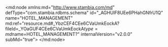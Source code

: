 <?xml version="1.0" encoding="UTF-8"?>
<md:node xmlns:md="http://www.stambia.com/md" defType="com.stambia.rdbms.schema" id="_AGHUIF8UEe6PHahGNfrU1Q" name="HOTEL_MANAGEMENT" md:ref="resource.md#_YbzCEF4CEe6CVaUmkEockA?fileId=_YOaGUF4CEe6CVaUmkEockA$type=md$name=HOTEL_MANAGEMENT?" internalVersion="v2.0.0" subMd="true">
  <attribute defType="com.stambia.rdbms.schema.dataStoreFilter" id="_CxacwF8UEe6PHahGNfrU1Q" value=""/>
  <node defType="com.stambia.rdbms.datastore" id="_CwczcV8UEe6PHahGNfrU1Q" name="T_TITLE">
    <attribute defType="com.stambia.rdbms.datastore.name" id="_Cwczcl8UEe6PHahGNfrU1Q" value="T_TITLE"/>
    <attribute defType="com.stambia.rdbms.datastore.type" id="_Cwczc18UEe6PHahGNfrU1Q" value="TABLE"/>
    <node defType="com.stambia.rdbms.column" id="_CxG6wF8UEe6PHahGNfrU1Q" name="TIT_CODE" position="1">
      <attribute defType="com.stambia.rdbms.column.name" id="_CxG6wV8UEe6PHahGNfrU1Q" value="TIT_CODE"/>
      <attribute defType="com.stambia.rdbms.column.nullable" id="_CxG6wl8UEe6PHahGNfrU1Q" value="0"/>
      <attribute defType="com.stambia.rdbms.column.autoGenerated" id="_CxG6w18UEe6PHahGNfrU1Q" value="false"/>
      <attribute defType="com.stambia.rdbms.column.autoIncrement" id="_CxG6xF8UEe6PHahGNfrU1Q" value="false"/>
      <attribute defType="com.stambia.rdbms.column.type" id="_CxG6xV8UEe6PHahGNfrU1Q" value="VARCHAR"/>
      <attribute defType="com.stambia.rdbms.column.size" id="_CxG6xl8UEe6PHahGNfrU1Q" value="8"/>
    </node>
    <node defType="com.stambia.rdbms.column" id="_CxG6x18UEe6PHahGNfrU1Q" name="TIT_NAME" position="2">
      <attribute defType="com.stambia.rdbms.column.name" id="_CxG6yF8UEe6PHahGNfrU1Q" value="TIT_NAME"/>
      <attribute defType="com.stambia.rdbms.column.nullable" id="_CxG6yV8UEe6PHahGNfrU1Q" value="0"/>
      <attribute defType="com.stambia.rdbms.column.autoGenerated" id="_CxG6yl8UEe6PHahGNfrU1Q" value="false"/>
      <attribute defType="com.stambia.rdbms.column.autoIncrement" id="_CxG6y18UEe6PHahGNfrU1Q" value="false"/>
      <attribute defType="com.stambia.rdbms.column.type" id="_CxG6zF8UEe6PHahGNfrU1Q" value="VARCHAR"/>
      <attribute defType="com.stambia.rdbms.column.size" id="_CxG6zV8UEe6PHahGNfrU1Q" value="32"/>
    </node>
    <node defType="com.stambia.rdbms.pk" id="_CxG6zl8UEe6PHahGNfrU1Q" name="PK_T_TITLE">
      <node defType="com.stambia.rdbms.colref" id="_CxG6z18UEe6PHahGNfrU1Q" position="1">
        <attribute defType="com.stambia.rdbms.colref.ref" id="_CxG60F8UEe6PHahGNfrU1Q" ref="resource.md#_CxG6wF8UEe6PHahGNfrU1Q?fileId=_AGHUIF8UEe6PHahGNfrU1Q$type=md$name=TIT_CODE?"/>
      </node>
    </node>
    <node defType="com.stambia.rdbms.column" id="_4_dDwHfbEe6q6scjm7DRjQ" name="TEC_CREA_DATE">
      <attribute defType="com.stambia.rdbms.column.name" id="_7guGoHfbEe6q6scjm7DRjQ" value="TEC_CREA_DATE"/>
      <attribute defType="com.stambia.rdbms.column.type" id="_8OGKAHfbEe6q6scjm7DRjQ" value="TIMESTAMP"/>
    </node>
    <node defType="com.stambia.rdbms.column" id="_-ZQaAHfbEe6q6scjm7DRjQ" name="TEC_UPD_DATE">
      <attribute defType="com.stambia.rdbms.column.name" id="__rBj4HfbEe6q6scjm7DRjQ" value="TEC_UPD_DATE"/>
      <attribute defType="com.stambia.rdbms.column.type" id="_AODYcHfcEe6q6scjm7DRjQ" value="TIMESTAMP"/>
    </node>
    <node defType="com.stambia.rdbms.column" id="_CMvSsHfcEe6q6scjm7DRjQ" name="TEC_DATAFLOW">
      <attribute defType="com.stambia.rdbms.column.name" id="_DdLm4HfcEe6q6scjm7DRjQ" value="TEC_DATAFLOW"/>
      <attribute defType="com.stambia.rdbms.column.type" id="_JGeKoHfcEe6q6scjm7DRjQ" value="VARCHAR"/>
      <attribute defType="com.stambia.rdbms.column.size" id="_KDE80HfcEe6q6scjm7DRjQ" value="50"/>
    </node>
  </node>
  <node defType="com.stambia.rdbms.datastore" id="_LA9qAWE2Ee6HuOB7o3b2AA" name="T_PHONE">
    <attribute defType="com.stambia.rdbms.datastore.name" id="_LA9qAmE2Ee6HuOB7o3b2AA" value="T_PHONE"/>
    <attribute defType="com.stambia.rdbms.datastore.type" id="_LA9qA2E2Ee6HuOB7o3b2AA" value="TABLE"/>
    <node defType="com.stambia.rdbms.column" id="_LBenYGE2Ee6HuOB7o3b2AA" name="PHO_ID" position="1">
      <attribute defType="com.stambia.rdbms.column.name" id="_LBenYWE2Ee6HuOB7o3b2AA" value="PHO_ID"/>
      <attribute defType="com.stambia.rdbms.column.nullable" id="_LBenYmE2Ee6HuOB7o3b2AA" value="0"/>
      <attribute defType="com.stambia.rdbms.column.digits" id="_LBenY2E2Ee6HuOB7o3b2AA" value="0"/>
      <attribute defType="com.stambia.rdbms.column.autoGenerated" id="_LBenZGE2Ee6HuOB7o3b2AA" value="false"/>
      <attribute defType="com.stambia.rdbms.column.autoIncrement" id="_LBenZWE2Ee6HuOB7o3b2AA" value="false"/>
      <attribute defType="com.stambia.rdbms.column.type" id="_LBenZmE2Ee6HuOB7o3b2AA" value="INTEGER"/>
      <attribute defType="com.stambia.rdbms.column.size" id="_LBenZ2E2Ee6HuOB7o3b2AA" value="32"/>
    </node>
    <node defType="com.stambia.rdbms.column" id="_LBenaGE2Ee6HuOB7o3b2AA" name="CUS_ID" position="2">
      <attribute defType="com.stambia.rdbms.column.name" id="_LBenaWE2Ee6HuOB7o3b2AA" value="CUS_ID"/>
      <attribute defType="com.stambia.rdbms.column.nullable" id="_LBenamE2Ee6HuOB7o3b2AA" value="0"/>
      <attribute defType="com.stambia.rdbms.column.digits" id="_LBena2E2Ee6HuOB7o3b2AA" value="0"/>
      <attribute defType="com.stambia.rdbms.column.autoGenerated" id="_LBenbGE2Ee6HuOB7o3b2AA" value="false"/>
      <attribute defType="com.stambia.rdbms.column.autoIncrement" id="_LBenbWE2Ee6HuOB7o3b2AA" value="false"/>
      <attribute defType="com.stambia.rdbms.column.type" id="_LBenbmE2Ee6HuOB7o3b2AA" value="INTEGER"/>
      <attribute defType="com.stambia.rdbms.column.size" id="_LBenb2E2Ee6HuOB7o3b2AA" value="32"/>
    </node>
    <node defType="com.stambia.rdbms.column" id="_LBencGE2Ee6HuOB7o3b2AA" name="PHT_CODE" position="3">
      <attribute defType="com.stambia.rdbms.column.name" id="_LBencWE2Ee6HuOB7o3b2AA" value="PHT_CODE"/>
      <attribute defType="com.stambia.rdbms.column.nullable" id="_LBencmE2Ee6HuOB7o3b2AA" value="0"/>
      <attribute defType="com.stambia.rdbms.column.autoGenerated" id="_LBenc2E2Ee6HuOB7o3b2AA" value="false"/>
      <attribute defType="com.stambia.rdbms.column.autoIncrement" id="_LBendGE2Ee6HuOB7o3b2AA" value="false"/>
      <attribute defType="com.stambia.rdbms.column.type" id="_LBendWE2Ee6HuOB7o3b2AA" value="VARCHAR"/>
      <attribute defType="com.stambia.rdbms.column.size" id="_LBendmE2Ee6HuOB7o3b2AA" value="8"/>
    </node>
    <node defType="com.stambia.rdbms.column" id="_LBend2E2Ee6HuOB7o3b2AA" name="PHO_NUMBER" position="4">
      <attribute defType="com.stambia.rdbms.column.name" id="_LBeneGE2Ee6HuOB7o3b2AA" value="PHO_NUMBER"/>
      <attribute defType="com.stambia.rdbms.column.nullable" id="_LBeneWE2Ee6HuOB7o3b2AA" value="0"/>
      <attribute defType="com.stambia.rdbms.column.autoGenerated" id="_LBenemE2Ee6HuOB7o3b2AA" value="false"/>
      <attribute defType="com.stambia.rdbms.column.autoIncrement" id="_LBene2E2Ee6HuOB7o3b2AA" value="false"/>
      <attribute defType="com.stambia.rdbms.column.type" id="_LBenfGE2Ee6HuOB7o3b2AA" value="VARCHAR"/>
      <attribute defType="com.stambia.rdbms.column.size" id="_LBenfWE2Ee6HuOB7o3b2AA" value="20"/>
    </node>
    <node defType="com.stambia.rdbms.column" id="_LBenfmE2Ee6HuOB7o3b2AA" name="PHO_PHONING_ALLOWED" position="5">
      <attribute defType="com.stambia.rdbms.column.name" id="_LBenf2E2Ee6HuOB7o3b2AA" value="PHO_PHONING_ALLOWED"/>
      <attribute defType="com.stambia.rdbms.column.nullable" id="_LBengGE2Ee6HuOB7o3b2AA" value="1"/>
      <attribute defType="com.stambia.rdbms.column.autoGenerated" id="_LBengWE2Ee6HuOB7o3b2AA" value="false"/>
      <attribute defType="com.stambia.rdbms.column.autoIncrement" id="_LBengmE2Ee6HuOB7o3b2AA" value="false"/>
      <attribute defType="com.stambia.rdbms.column.type" id="_LBeng2E2Ee6HuOB7o3b2AA" value="BOOLEAN"/>
      <attribute defType="com.stambia.rdbms.column.size" id="_LBenhGE2Ee6HuOB7o3b2AA" value="1"/>
    </node>
    <node defType="com.stambia.rdbms.pk" id="_LBnxUGE2Ee6HuOB7o3b2AA" name="PK_T_PHONE">
      <node defType="com.stambia.rdbms.colref" id="_LBnxUWE2Ee6HuOB7o3b2AA" position="1">
        <attribute defType="com.stambia.rdbms.colref.ref" id="_LBnxUmE2Ee6HuOB7o3b2AA" ref="resource.md#_LBenYGE2Ee6HuOB7o3b2AA?fileId=_AGHUIF8UEe6PHahGNfrU1Q$type=md$name=PHO_ID?"/>
      </node>
    </node>
    <node defType="com.stambia.rdbms.fk" id="_LCes8GE2Ee6HuOB7o3b2AA" name="FK_PHONE_CUSTOMER">
      <node defType="com.stambia.rdbms.relation" id="_LCes8WE2Ee6HuOB7o3b2AA" position="1">
        <attribute defType="com.stambia.rdbms.relation.fk" id="_LCes8mE2Ee6HuOB7o3b2AA" ref="resource.md#_LBenaGE2Ee6HuOB7o3b2AA?fileId=_AGHUIF8UEe6PHahGNfrU1Q$type=md$name=CUS_ID?"/>
      </node>
    </node>
    <node defType="com.stambia.rdbms.fk" id="_LCes9GE2Ee6HuOB7o3b2AA" name="FK_PHONE_PHONE_TYPE">
      <node defType="com.stambia.rdbms.relation" id="_LCes9WE2Ee6HuOB7o3b2AA" position="1">
        <attribute defType="com.stambia.rdbms.relation.fk" id="_LCes9mE2Ee6HuOB7o3b2AA" ref="resource.md#_LBencGE2Ee6HuOB7o3b2AA?fileId=_AGHUIF8UEe6PHahGNfrU1Q$type=md$name=PHT_CODE?"/>
      </node>
    </node>
    <node defType="com.stambia.rdbms.column" id="_bTIQ8GE2Ee6HuOB7o3b2AA" name="TEC_CREA_DATE">
      <attribute defType="com.stambia.rdbms.column.name" id="_eSx48GE2Ee6HuOB7o3b2AA" value="TEC_CREA_DATE"/>
      <attribute defType="com.stambia.rdbms.column.type" id="_ft1hsGE2Ee6HuOB7o3b2AA" value="TIMESTAMP"/>
    </node>
    <node defType="com.stambia.rdbms.column" id="_jyBI0GE2Ee6HuOB7o3b2AA" name="TEC_UPD_DATE">
      <attribute defType="com.stambia.rdbms.column.name" id="_lwXr4GE2Ee6HuOB7o3b2AA" value="TEC_UPD_DATE"/>
      <attribute defType="com.stambia.rdbms.column.type" id="_mRZVUGE2Ee6HuOB7o3b2AA" value="TIMESTAMP"/>
    </node>
    <node defType="com.stambia.rdbms.column" id="_oQ2roGE2Ee6HuOB7o3b2AA" name="TEC_DATAFLOW">
      <attribute defType="com.stambia.rdbms.column.name" id="_qstDAGE2Ee6HuOB7o3b2AA" value="TEC_DATAFLOW"/>
      <attribute defType="com.stambia.rdbms.column.type" id="_rO1fsGE2Ee6HuOB7o3b2AA" value="VARCHAR"/>
      <attribute defType="com.stambia.rdbms.column.size" id="_sCntEGE2Ee6HuOB7o3b2AA" value="50"/>
    </node>
  </node>
</md:node>